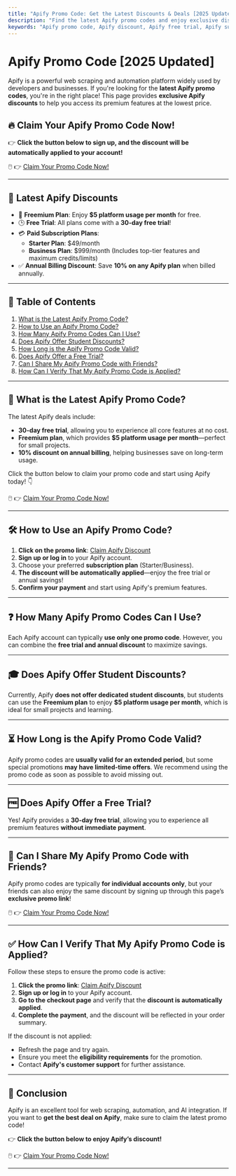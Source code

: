 ```yaml
---
title: "Apify Promo Code: Get the Latest Discounts & Deals [2025 Updated]"
description: "Find the latest Apify promo codes and enjoy exclusive discounts. Apify offers a 30-day free trial and a 10% discount on annual subscriptions!"
keywords: "Apify promo code, Apify discount, Apify free trial, Apify subscription deal"
---
```


# Apify Promo Code [2025 Updated]

Apify is a powerful web scraping and automation platform widely used by developers and businesses. If you're looking for the **latest Apify promo codes**, you're in the right place! This page provides **exclusive Apify discounts** to help you access its premium features at the lowest price.

## 🔥 Claim Your Apify Promo Code Now!

👉 **Click the button below to sign up, and the discount will be automatically applied to your account!**

🖱️ 👉 [Claim Your Promo Code Now!](https://bit.ly/3YlULhc)

---

## 📌 Latest Apify Discounts

- 🎁 **Freemium Plan**: Enjoy **$5 platform usage per month** for free.
- 🕒 **Free Trial**: All plans come with a **30-day free trial**!
- 💳 **Paid Subscription Plans**:
  - **Starter Plan**: $49/month
  - **Business Plan**: $999/month (Includes top-tier features and maximum credits/limits)
- ✅ **Annual Billing Discount**: Save **10% on any Apify plan** when billed annually.

---

## 📖 Table of Contents

1. [What is the Latest Apify Promo Code?](#what-is-the-latest-apify-promo-code)
2. [How to Use an Apify Promo Code?](#how-to-use-an-apify-promo-code)
3. [How Many Apify Promo Codes Can I Use?](#how-many-apify-promo-codes-can-i-use)
4. [Does Apify Offer Student Discounts?](#does-apify-offer-student-discounts)
5. [How Long is the Apify Promo Code Valid?](#how-long-is-the-apify-promo-code-valid)
6. [Does Apify Offer a Free Trial?](#does-apify-offer-a-free-trial)
7. [Can I Share My Apify Promo Code with Friends?](#can-i-share-my-apify-promo-code-with-friends)
8. [How Can I Verify That My Apify Promo Code is Applied?](#how-can-i-verify-that-my-apify-promo-code-is-applied)

---

## 📌 What is the Latest Apify Promo Code?

The latest Apify deals include:
- **30-day free trial**, allowing you to experience all core features at no cost.
- **Freemium plan**, which provides **$5 platform usage per month**—perfect for small projects.
- **10% discount on annual billing**, helping businesses save on long-term usage.

Click the button below to claim your promo code and start using Apify today! 👇

🖱️ 👉 [Claim Your Promo Code Now!](https://bit.ly/3YlULhc)

---

## 🛠️ How to Use an Apify Promo Code?

1. **Click on the promo link**: [Claim Apify Discount](https://bit.ly/3YlULhc)
2. **Sign up or log in** to your Apify account.
3. Choose your preferred **subscription plan** (Starter/Business).
4. **The discount will be automatically applied**—enjoy the free trial or annual savings!
5. **Confirm your payment** and start using Apify's premium features.

---

## ❓ How Many Apify Promo Codes Can I Use?

Each Apify account can typically **use only one promo code**. However, you can combine the **free trial and annual discount** to maximize savings.

---

## 🎓 Does Apify Offer Student Discounts?

Currently, Apify **does not offer dedicated student discounts**, but students can use the **Freemium plan** to enjoy **$5 platform usage per month**, which is ideal for small projects and learning.

---

## ⏳ How Long is the Apify Promo Code Valid?

Apify promo codes are **usually valid for an extended period**, but some special promotions **may have limited-time offers**. We recommend using the promo code as soon as possible to avoid missing out.

---

## 🆓 Does Apify Offer a Free Trial?

Yes! Apify provides a **30-day free trial**, allowing you to experience all premium features **without immediate payment**.

---

## 👥 Can I Share My Apify Promo Code with Friends?

Apify promo codes are typically **for individual accounts only**, but your friends can also enjoy the same discount by signing up through this page’s **exclusive promo link**!

🖱️ 👉 [Claim Your Promo Code Now!](https://bit.ly/3YlULhc)

---

## ✅ How Can I Verify That My Apify Promo Code is Applied?

Follow these steps to ensure the promo code is active:
1. **Click the promo link**: [Claim Apify Discount](https://bit.ly/3YlULhc)
2. **Sign up or log in** to your Apify account.
3. **Go to the checkout page** and verify that the **discount is automatically applied**.
4. **Complete the payment**, and the discount will be reflected in your order summary.

If the discount is not applied:
- Refresh the page and try again.
- Ensure you meet the **eligibility requirements** for the promotion.
- Contact **Apify's customer support** for further assistance.

---

## 🎯 Conclusion

Apify is an excellent tool for web scraping, automation, and AI integration. If you want to **get the best deal on Apify**, make sure to claim the latest promo code!

👉 **Click the button below to enjoy Apify’s discount!**

🖱️ 👉 [Claim Your Promo Code Now!](https://bit.ly/3YlULhc)

---
